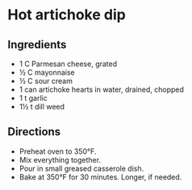 # Hot artichoke dip

## Ingredients
- 1 C Parmesan cheese, grated
- &frac12; C mayonnaise
- &frac12; C sour cream
- 1 can artichoke hearts in water, drained, chopped
- 1 t garlic
- 1&frac12; t dill weed

## Directions
- Preheat oven to 350&deg;F.
- Mix everything together.
- Pour in small greased casserole dish.
- Bake at 350&deg;F for 30 minutes. Longer, if needed.
